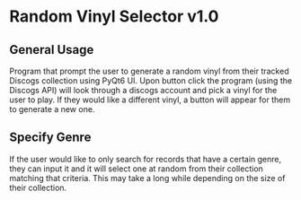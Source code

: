 # Random Vinyl Selector v1.0
## General Usage
Program that prompt the user to generate a random vinyl from their tracked Discogs collection using PyQt6 UI. Upon button click the program (using the Discogs API) will look through a discogs account and pick a vinyl for the user to play. If they would like a different vinyl, a button will appear for them to generate a new one.

## Specify Genre
If the user would like to only search for records that have a certain genre, they can input it and it will select one at random from their collection matching that criteria. This may take a long while depending on the size of their collection.
